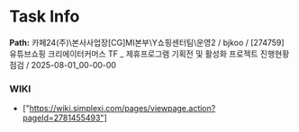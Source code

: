 # Task Info

**Path:** 카페24(주)\본사사업장\[CG]MI본부\Y쇼핑센터팀\운영2 / bjkoo / [274759] 유튜브쇼핑 크리에이터커머스 TF _ 제휴프로그램 기획전 및 활성화 프로젝트 진행현황 점검 / 2025-08-01_00-00-00

### WIKI
- ["https://wiki.simplexi.com/pages/viewpage.action?pageId=2781455493"]

